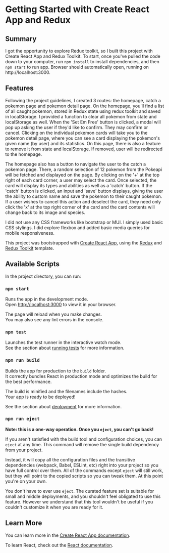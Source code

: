 # Getting Started with Create React App and Redux

## Summary

I got the opportunity to explore Redux toolkit, so I built this project with Create React App and Redux Toolkit. To start, once you've pulled the code down to your computer, run `npm install` to install dependencies, and then `npm start` to run app.  Browser should automatically open, running on http://localhost:3000.

## Features

Following the project guidelines, I created 3 routes: the homepage, catch a pokemon page and pokemon detail page. On the homepage, you'll find a list of all caught pokemon, stored in Redux state using redux toolkit and saved in localStorage. I provided a function to clear all pokemon from state and localStorage as well. When the 'Set Em Free' button is clicked, a modal will pop up asking the user if they'd like to confirm. They may confirm or cancel. Clicking on the individual pokemon cards will take you to the pokemon detail page, where you can see a card displaying the pokemon's given name (by user) and its statistics. On this page, there is also a feature to remove it from state and localStorage. If removed, user will be redirected to the homepage. 

The homepage also has a button to navigate the user to the catch a pokemon page. There, a random selection of 12 pokemon from the Pokeapi will be fetched and displayed on the page. By clicking on the '+' at the top right of each card corner, a user may select the card. Once selected, the card will display its types and abilities as well as a 'catch' button. If the 'catch' button is clicked, an input and 'save' button displays, giving the user the ability to custom name and save the pokemon to their caught pokemon. If a user wishes to cancel this action and deselect the card, they need only click the 'x' at the top right corner of the card and the card contents will change back to its image and species.

I did not use any CSS frameworks like bootstrap or MUI. I simply used basic CSS stylings. I did explore flexbox and added basic media queries for mobile responsiveness. 

This project was bootstrapped with [Create React App](https://github.com/facebook/create-react-app), using the [Redux](https://redux.js.org/) and [Redux Toolkit](https://redux-toolkit.js.org/) template.

## Available Scripts

In the project directory, you can run:

### `npm start`

Runs the app in the development mode.\
Open [http://localhost:3000](http://localhost:3000) to view it in your browser.

The page will reload when you make changes.\
You may also see any lint errors in the console.

### `npm test`

Launches the test runner in the interactive watch mode.\
See the section about [running tests](https://facebook.github.io/create-react-app/docs/running-tests) for more information.

### `npm run build`

Builds the app for production to the `build` folder.\
It correctly bundles React in production mode and optimizes the build for the best performance.

The build is minified and the filenames include the hashes.\
Your app is ready to be deployed!

See the section about [deployment](https://facebook.github.io/create-react-app/docs/deployment) for more information.

### `npm run eject`

**Note: this is a one-way operation. Once you `eject`, you can't go back!**

If you aren't satisfied with the build tool and configuration choices, you can `eject` at any time. This command will remove the single build dependency from your project.

Instead, it will copy all the configuration files and the transitive dependencies (webpack, Babel, ESLint, etc) right into your project so you have full control over them. All of the commands except `eject` will still work, but they will point to the copied scripts so you can tweak them. At this point you're on your own.

You don't have to ever use `eject`. The curated feature set is suitable for small and middle deployments, and you shouldn't feel obligated to use this feature. However we understand that this tool wouldn't be useful if you couldn't customize it when you are ready for it.

## Learn More

You can learn more in the [Create React App documentation](https://facebook.github.io/create-react-app/docs/getting-started).

To learn React, check out the [React documentation](https://reactjs.org/).
